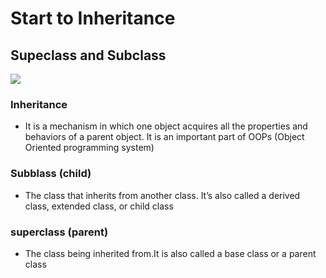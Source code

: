 # Start to Inheritance

## Supeclass and Subclass

![](https://www.google.com/url?sa=i&url=https%3A%2F%2Fmedium.com%2F%40cmukesh8688%2Foops-inheritance-and-polymorphism-2334d0dcab87&psig=AOvVaw0UspE4oZ6Sh0e2RsPxG2b0&ust=1677603489431000&source=images&cd=vfe&ved=0CBAQjRxqFwoTCIDLkMCWtv0CFQAAAAAdAAAAABAW)

### Inheritance 
- It is a mechanism in which one object acquires all the properties and behaviors of a parent object. It is an important part of OOPs (Object Oriented programming system)

### Subblass (child)
- The class that inherits from another class. It’s also called a derived class, extended class, or child class

### superclass (parent)
- The class being inherited from.It is also called a base class or a parent class